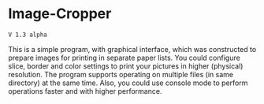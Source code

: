 # Image-Cropper

    V 1.3 alpha

This is a simple program, with graphical interface,
which was constructed to prepare images for printing
in separate paper lists. You could configure slice,
border and color settings to print your pictures in
higher (physical) resolution. The program supports
operating on multiple files (in same directory) at
the same time. Also, you could use console mode to
perform operations faster and with higher performance.
